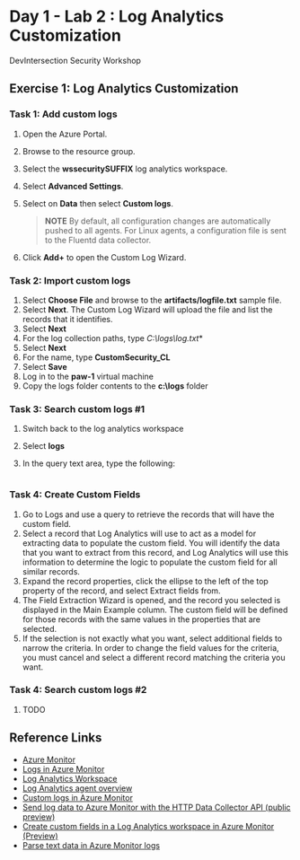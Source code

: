 # Day 1 - Lab 2 : Log Analytics Customization

DevIntersection Security Workshop

## Exercise 1: Log Analytics Customization

### Task 1: Add custom logs

1. Open the Azure Portal.
2. Browse to the resource group.
3. Select the **wssecuritySUFFIX** log analytics workspace.
4. Select **Advanced Settings**.
5. Select on **Data** then select **Custom logs**.

    > **NOTE** By default, all configuration changes are automatically pushed to all agents. For Linux agents, a configuration file is sent to the Fluentd data collector.

6. Click **Add+** to open the Custom Log Wizard.

### Task 2: Import custom logs

1. Select **Choose File** and browse to the **artifacts/logfile.txt** sample file.
2. Select **Next**. The Custom Log Wizard will upload the file and list the records that it identifies.
3. Select **Next**
4. For the log collection paths, type **C:\logs\log*.txt**
5. Select **Next**
6. For the name, type **CustomSecurity_CL**
7. Select **Save**
8. Log in to the **paw-1** virtual machine
9. Copy the logs folder contents to the **c:\logs** folder

### Task 3: Search custom logs #1

1. Switch back to the log analytics workspace
2. Select **logs**
3. In the query text area, type the following:

    ```sql

    ```

### Task 4: Create Custom Fields

1. Go to Logs and use a query to retrieve the records that will have the custom field.
2. Select a record that Log Analytics will use to act as a model for extracting data to populate the custom field. You will identify the data that you want to extract from this record, and Log Analytics will use this information to determine the logic to populate the custom field for all similar records.
3. Expand the record properties, click the ellipse to the left of the top property of the record, and select Extract fields from.
4. The Field Extraction Wizard is opened, and the record you selected is displayed in the Main Example column. The custom field will be defined for those records with the same values in the properties that are selected.
5. If the selection is not exactly what you want, select additional fields to narrow the criteria. In order to change the field values for the criteria, you must cancel and select a different record matching the criteria you want.

### Task 4: Search custom logs #2

1. TODO

## Reference Links

- [Azure Monitor](https://docs.microsoft.com/en-us/azure/azure-monitor/overview)
- [Logs in Azure Monitor](https://docs.microsoft.com/en-us/azure/azure-monitor/platform/data-platform-logs)
- [Log Analytics Workspace](https://docs.microsoft.com/en-us/azure/azure-monitor/platform/design-logs-deployment)
- [Log Analytics agent overview](https://docs.microsoft.com/en-us/azure/azure-monitor/platform/log-analytics-agent)
- [Custom logs in Azure Monitor](https://docs.microsoft.com/en-us/azure/azure-monitor/platform/data-sources-custom-logs)
- [Send log data to Azure Monitor with the HTTP Data Collector API (public preview)](https://docs.microsoft.com/en-us/azure/azure-monitor/platform/data-collector-api)
- [Create custom fields in a Log Analytics workspace in Azure Monitor (Preview)](https://docs.microsoft.com/en-us/azure/azure-monitor/platform/custom-fields)
- [Parse text data in Azure Monitor logs](https://docs.microsoft.com/en-us/azure/azure-monitor/log-query/parse-text)